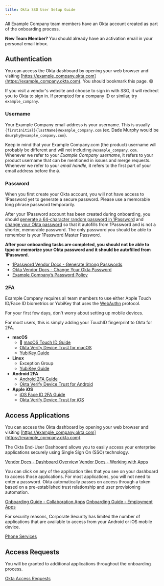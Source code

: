 ```yaml
---
title: Okta SSO User Setup Guide
---
```


All Example Company team members have an Okta account created as part of the onboarding process.

**New Team Member?** You should already have an activation email in your personal email inbox.

## Authentication

You can access the Okta dashboard by opening your web browser and visiting [https://example_company.okta.com](https://example_company.okta.com). You should bookmark this page. 😄

If you visit a vendor's website and choose to sign in with SSO, it will redirect you to Okta to sign in. If prompted for a company ID or similar, try `example_company`.

### Username

Your Example Company email address is your username. This is usually `{firstInitial}{lastName}@example_company.com` (ex. Dade Murphy would be `dmurphy@example_company.com`).

Keep in mind that your Example Company.com (the product) username will probably be different and will not including `@example_company.com`. Whenever we refer to your *Example Company username*, it refers to your product username that can be mentioned in issues and merge requests. Whenever we refer to your *email handle*, it refers to the first part of your email address before the `@`.

### Password

When you first create your Okta account, you will not have access to 1Password yet to generate a secure password. Please use a memorable long phrase password temporarily.

After your 1Password account has been created during onboarding, you should [generate a 64-character random password in 1Password](https://support.1password.com/strong-account-password/) and [change your Okta password](https://help.okta.com/eu/en-us/content/topics/end-user/manage-account-settings.htm#Reset) so that it autofills from 1Password and is not a shorter, memorable password. The only password you should be able to remember is your 1Password Master Password.

**After your onboarding tasks are completed, you should not be able to type or memorize your Okta password and it should be autofilled from 1Password.**

- [1Password Vendor Docs - Generate Strong Passwords](https://support.1password.com/strong-account-password/)
- [Okta Vendor Docs - Change Your Okta Password](https://help.okta.com/eu/en-us/content/topics/end-user/manage-account-settings.htm#Reset)
- [Example Company’s Password Policy](/handbook/security/#example_company-password-policy-guidelines)

### 2FA

Example Company requires all team members to use either Apple Touch ID/Face ID biometrics or YubiKey that uses the [WebAuthn](https://www.okta.com/sites/default/files/pdf/How_WebAuthn_Works_0.pdf) protocol.

For your first few days, don't worry about setting up mobile devices.

For most users, this is simply adding your TouchID fingerprint to Okta for 2FA.

- **macOS**
  - 👀 [macOS Touch ID Guide](/handbook/security/corporate/systems/okta/user/touchid)
  - [Okta Verify Device Trust for macOS](/handbook/security/corporate/systems/okta/verify/macos)
  - [YubiKey Guide](/handbook/security/corporate/systems/okta/user/yubikey)
- **Linux**
  - Exception Group <!-- TODO -->
  - [YubiKey Guide](/handbook/security/corporate/systems/okta/user/yubikey)
- **Android 2FA**
  - [Android 2FA Guide](/handbook/security/corporate/systems/okta/user/android)
  - [Okta Verify Device Trust for Android](/handbook/security/corporate/systems/okta/verify/android)
- **Apple iOS**
  - [iOS Face ID 2FA Guide](/handbook/security/corporate/systems/okta/user/ios)
  - [Okta Verify Device Trust for iOS](/handbook/security/corporate/systems/okta/verify/ios)

## Access Applications

You can access the Okta dashboard by opening your web browser and visiting [https://example_company.okta.com](https://example_company.okta.com).

The Okta End-User Dashboard allows you to easily access your enterprise applications securely using Single Sign On (SSO) technology.

[Vendor Docs - Dashboard Overview](https://help.okta.com/eu/en-us/content/topics/end-user/dashboard-overview.htm)
[Vendor Docs - Working with Apps](https://help.okta.com/eu/en-us/content/topics/end-user/work-with-apps.htm)

You can click on any of the application tiles that you see on your dashboard to access those applications. For most applications, you will not need to enter a password. Okta automatically passes on access through a token based on a pre-established trust relationship and user provisioning automation.

[Onboarding Guide - Collaboration Apps](/handbook/security/corporate/support/onboarding#collaboration-apps)
[Onboarding Guide - Employment Apps](/handbook/security/corporate/support/onboarding#employment-apps)

For security reasons, Corporate Security has limited the number of applications that are available to access from your Android or iOS mobile device.

[Phone Services](/handbook/security/corporate/services/phones)

## Access Requests

You will be granted to additional applications throughout the onboarding process.

[Okta Access Requests](/handbook/security/corporate/systems/okta/ar)
